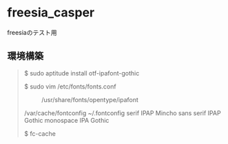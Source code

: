 # freesia_casper

freesiaのテスト用

## 環境構築


> $ sudo aptitude install otf-ipafont-gothic
>
> $ sudo vim /etc/fonts/fonts.conf
> <?xml version="1.0"?>
> <!DOCTYPE fontconfig SYSTEM "fonts.dtd">
>
> <fontconfig>
> <dir>/usr/share/fonts/opentype/ipafont</dir>
> <cachedir>/var/cache/fontconfig</cachedir>
> <cachedir>~/.fontconfig</cachedir>
> <alias>
> <family>serif</family>
> <prefer>
> <family>IPAP Mincho</family>
> </prefer>
> </alias>
>
> <alias>
> <family>sans serif</family>
> <prefer>
> <family>IPAP Gothic</family>
> </prefer>
> </alias>
>
> <alias>
> <family>monospace</family>
> <prefer>
> <family>IPA Gothic</family>
> </prefer>
> </alias>
> </fontconfig>
>
> $ fc-cache
